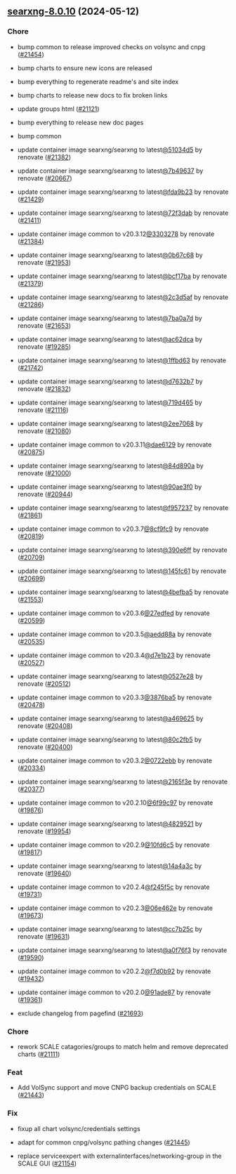 

## [searxng-8.0.10](https://github.com/truecharts/charts/compare/searxng-7.6.0...searxng-8.0.10) (2024-05-12)

### Chore



- bump common to release improved checks on volsync and cnpg ([#21454](https://github.com/truecharts/charts/issues/21454))

- bump charts to ensure new icons are released

- bump everything to regenerate readme's and site index

- bump charts to release new docs to fix broken links

- update groups html ([#21121](https://github.com/truecharts/charts/issues/21121))

- bump everything to release new doc pages

- bump common

- update container image searxng/searxng to latest[@51034d5](https://github.com/51034d5) by renovate ([#21382](https://github.com/truecharts/charts/issues/21382))

- update container image searxng/searxng to latest[@7b49637](https://github.com/7b49637) by renovate ([#20667](https://github.com/truecharts/charts/issues/20667))

- update container image searxng/searxng to latest[@fda9b23](https://github.com/fda9b23) by renovate ([#21429](https://github.com/truecharts/charts/issues/21429))

- update container image searxng/searxng to latest[@72f3dab](https://github.com/72f3dab) by renovate ([#21411](https://github.com/truecharts/charts/issues/21411))

- update container image common to v20.3.12[@3303278](https://github.com/3303278) by renovate ([#21384](https://github.com/truecharts/charts/issues/21384))

- update container image searxng/searxng to latest[@0b67c68](https://github.com/0b67c68) by renovate ([#21953](https://github.com/truecharts/charts/issues/21953))

- update container image searxng/searxng to latest[@bcf17ba](https://github.com/bcf17ba) by renovate ([#21379](https://github.com/truecharts/charts/issues/21379))

- update container image searxng/searxng to latest[@2c3d5af](https://github.com/2c3d5af) by renovate ([#21286](https://github.com/truecharts/charts/issues/21286))

- update container image searxng/searxng to latest[@7ba0a7d](https://github.com/7ba0a7d) by renovate ([#21653](https://github.com/truecharts/charts/issues/21653))

- update container image searxng/searxng to latest[@ac62dca](https://github.com/ac62dca) by renovate ([#19285](https://github.com/truecharts/charts/issues/19285))

- update container image searxng/searxng to latest[@1ffbd63](https://github.com/1ffbd63) by renovate ([#21742](https://github.com/truecharts/charts/issues/21742))

- update container image searxng/searxng to latest[@d7632b7](https://github.com/d7632b7) by renovate ([#21832](https://github.com/truecharts/charts/issues/21832))

- update container image searxng/searxng to latest[@719d465](https://github.com/719d465) by renovate ([#21116](https://github.com/truecharts/charts/issues/21116))

- update container image searxng/searxng to latest[@2ee7068](https://github.com/2ee7068) by renovate ([#21080](https://github.com/truecharts/charts/issues/21080))

- update container image common to v20.3.11[@dae6129](https://github.com/dae6129) by renovate ([#20875](https://github.com/truecharts/charts/issues/20875))

- update container image searxng/searxng to latest[@84d890a](https://github.com/84d890a) by renovate ([#21000](https://github.com/truecharts/charts/issues/21000))

- update container image searxng/searxng to latest[@90ae3f0](https://github.com/90ae3f0) by renovate ([#20944](https://github.com/truecharts/charts/issues/20944))

- update container image searxng/searxng to latest[@f957237](https://github.com/f957237) by renovate ([#21861](https://github.com/truecharts/charts/issues/21861))

- update container image common to v20.3.7[@8cf9fc9](https://github.com/8cf9fc9) by renovate ([#20819](https://github.com/truecharts/charts/issues/20819))

- update container image searxng/searxng to latest[@390e6ff](https://github.com/390e6ff) by renovate ([#20709](https://github.com/truecharts/charts/issues/20709))

- update container image searxng/searxng to latest[@145fc61](https://github.com/145fc61) by renovate ([#20699](https://github.com/truecharts/charts/issues/20699))

- update container image searxng/searxng to latest[@4befba5](https://github.com/4befba5) by renovate ([#21553](https://github.com/truecharts/charts/issues/21553))

- update container image common to v20.3.6[@27edfed](https://github.com/27edfed) by renovate ([#20599](https://github.com/truecharts/charts/issues/20599))

- update container image common to v20.3.5[@aedd88a](https://github.com/aedd88a) by renovate ([#20535](https://github.com/truecharts/charts/issues/20535))

- update container image common to v20.3.4[@d7e1b23](https://github.com/d7e1b23) by renovate ([#20527](https://github.com/truecharts/charts/issues/20527))

- update container image searxng/searxng to latest[@0527e28](https://github.com/0527e28) by renovate ([#20512](https://github.com/truecharts/charts/issues/20512))

- update container image common to v20.3.3[@3876ba5](https://github.com/3876ba5) by renovate ([#20478](https://github.com/truecharts/charts/issues/20478))

- update container image searxng/searxng to latest[@a469625](https://github.com/a469625) by renovate ([#20408](https://github.com/truecharts/charts/issues/20408))

- update container image searxng/searxng to latest[@80c2fb5](https://github.com/80c2fb5) by renovate ([#20400](https://github.com/truecharts/charts/issues/20400))

- update container image common to v20.3.2[@0722ebb](https://github.com/0722ebb) by renovate ([#20334](https://github.com/truecharts/charts/issues/20334))

- update container image searxng/searxng to latest[@2165f3e](https://github.com/2165f3e) by renovate ([#20377](https://github.com/truecharts/charts/issues/20377))

- update container image common to v20.2.10[@6f99c97](https://github.com/6f99c97) by renovate ([#19876](https://github.com/truecharts/charts/issues/19876))

- update container image searxng/searxng to latest[@4829521](https://github.com/4829521) by renovate ([#19954](https://github.com/truecharts/charts/issues/19954))

- update container image common to v20.2.9[@10fd6c5](https://github.com/10fd6c5) by renovate ([#19817](https://github.com/truecharts/charts/issues/19817))

- update container image searxng/searxng to latest[@14a4a3c](https://github.com/14a4a3c) by renovate ([#19640](https://github.com/truecharts/charts/issues/19640))

- update container image common to v20.2.4[@f245f5c](https://github.com/f245f5c) by renovate ([#19731](https://github.com/truecharts/charts/issues/19731))

- update container image common to v20.2.3[@06e462e](https://github.com/06e462e) by renovate ([#19673](https://github.com/truecharts/charts/issues/19673))

- update container image searxng/searxng to latest[@cc7b25c](https://github.com/cc7b25c) by renovate ([#19631](https://github.com/truecharts/charts/issues/19631))

- update container image searxng/searxng to latest[@a0f76f3](https://github.com/a0f76f3) by renovate ([#19590](https://github.com/truecharts/charts/issues/19590))

- update container image common to v20.2.2[@f7d0b92](https://github.com/f7d0b92) by renovate ([#19432](https://github.com/truecharts/charts/issues/19432))

- update container image common to v20.2.0[@91ade87](https://github.com/91ade87) by renovate ([#19361](https://github.com/truecharts/charts/issues/19361))

- exclude changelog from pagefind ([#21693](https://github.com/truecharts/charts/issues/21693))

### Chore



- rework SCALE catagories/groups to match helm and remove deprecated charts ([#21111](https://github.com/truecharts/charts/issues/21111))

### Feat



- Add VolSync support and move CNPG backup credentials on SCALE ([#21443](https://github.com/truecharts/charts/issues/21443))

### Fix



- fixup all chart volsync/credentials settings

- adapt for common cnpg/volsync pathing changes ([#21445](https://github.com/truecharts/charts/issues/21445))

- replace serviceexpert with externalinterfaces/networking-group in the SCALE GUI ([#21154](https://github.com/truecharts/charts/issues/21154))